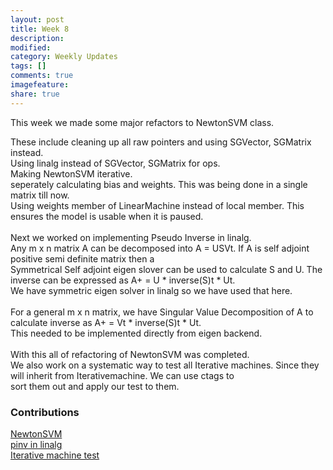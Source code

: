 ```yaml
---
layout: post
title: Week 8
description:
modified:
category: Weekly Updates
tags: []
comments: true
imagefeature:
share: true
---
```


This week we made some major refactors to NewtonSVM class.<br>

These include cleaning up all raw pointers and using SGVector, SGMatrix instead.<br>
Using linalg instead of SGVector, SGMatrix for ops.<br>
Making NewtonSVM iterative.<br>
seperately calculating bias and weights. This was being done in a single matrix till now. <br>
Using weights member of LinearMachine instead of local member. This ensures the model is usable when it is paused.<br>
<br>
Next we worked on implementing Pseudo Inverse in linalg.<br>
Any m x n matrix A can be decomposed into A = USVt. If A is self adjoint positive semi definite matrix then a <br>
Symmetrical Self adjoint eigen slover can be used to calculate S and U. The inverse can be expressed as A+ = U * inverse(S)t * Ut.<br>
We have symmetric eigen solver in linalg so we have used that here.
<br><br>
For a general m x n matrix, we have Singular Value Decomposition of A to calculate inverse as A+ = Vt * inverse(S)t * Ut.<br>
This needed to be implemented directly from eigen backend.
<br><br>
With this all of refactoring of NewtonSVM was completed.<br>
We also work on a systematic way to test all Iterative machines. Since they will inherit from Iterativemachine. We can use ctags to<br> 
sort them out and apply our test to them.<br>
 
### Contributions

[NewtonSVM](https://github.com/shogun-toolbox/shogun/pull/4335)<br>
[pinv in linalg](https://github.com/shogun-toolbox/shogun/pull/4335)<br>
[Iterative machine test](https://github.com/shogun-toolbox/shogun/pull/4335)<br>
